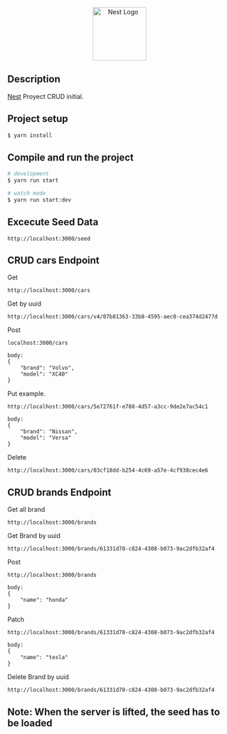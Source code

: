 <p align="center">
  <a href="http://nestjs.com/" target="blank"><img src="https://nestjs.com/img/logo-small.svg" width="120" alt="Nest Logo" /></a>
</p>

[circleci-image]: https://img.shields.io/circleci/build/github/nestjs/nest/master?token=abc123def456
[circleci-url]: https://circleci.com/gh/nestjs/nest

## Description

[Nest](https://github.com/nestjs/nest) Proyect CRUD initial.

## Project setup

```bash
$ yarn install
```

## Compile and run the project

```bash
# development
$ yarn run start

# watch mode
$ yarn run start:dev
```

## Excecute Seed Data

```
http://localhost:3000/seed
```

## CRUD cars Endpoint

Get
```
http://localhost:3000/cars
```

Get by uuid
```
http://localhost:3000/cars/v4/07b81363-33b8-4595-aec0-cea374d2477d
```

Post
```
localhost:3000/cars

body:
{
    "brand": "Volvo",
    "model": "XC40"
}
```

Put example.
```
http://localhost:3000/cars/5e72761f-e788-4d57-a3cc-9de2e7ac54c1

body:
{
    "brand": "Nissan",
    "model": "Versa"
}
```

Delete
```
http://localhost:3000/cars/03cf18dd-b254-4c69-a57e-4cf938cec4e6
```

## CRUD brands Endpoint

Get all brand
```
http://localhost:3000/brands
```

Get Brand by uuid
```
http://localhost:3000/brands/61331d78-c824-4308-b073-9ac2dfb32af4
```

Post
```
http://localhost:3000/brands

body:
{
    "name": "honda"
}
```

Patch
```
http://localhost:3000/brands/61331d78-c824-4308-b073-9ac2dfb32af4

body:
{
    "name": "tesla"
}
```

Delete Brand by uuid
```
http://localhost:3000/brands/61331d78-c824-4308-b073-9ac2dfb32af4
```


## Note: When the server is lifted, the seed has to be loaded
